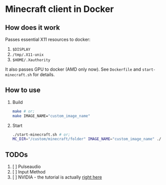 # Minecraft client in Docker

## How does it work

Passes essential X11 resources to docker:

1. `$DISPLAY`
2. `/tmp/.X11-unix` 
3. `$HOME/.Xauthority`

It also passes GPU to docker (AMD only now). See `Dockerfile` and `start-minecraft.sh` for details.

## How to use

1. Build

    ```bash
    make # or;
    make IMAGE_NAME="custom_image_name"
    ```

2. Start

    ```bash
    ./start-minecraft.sh # or;
    MC_DIR="/custom/minecraft/folder" IMAGE_NAME="custom_image_name" ./start-minecraft.sh
    ```

## TODOs

1. [ ] Pulseaudio
2. [ ] Input Method
3. [ ] NVIDIA - the tutorial is actually [right here](http://wiki.ros.org/docker/Tutorials/Hardware%20Acceleration)
